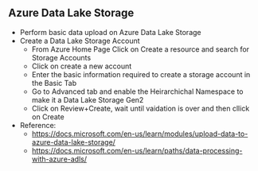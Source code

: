 ## Azure Data Lake Storage
* Perform basic data upload on Azure Data Lake Storage
* Create a Data Lake Storage Account
    * From Azure Home Page Click on Create a resource and search for Storage Accounts
    * Click on create a new account
    * Enter the basic information required to create a storage account in the Basic Tab
    * Go to Advanced tab and enable the Heirarchichal Namespace to make it a Data Lake Storage Gen2
    * Click on Review+Create, wait until vaidation is over and then cllick on Create
* Reference:
    * https://docs.microsoft.com/en-us/learn/modules/upload-data-to-azure-data-lake-storage/
    * https://docs.microsoft.com/en-us/learn/paths/data-processing-with-azure-adls/
